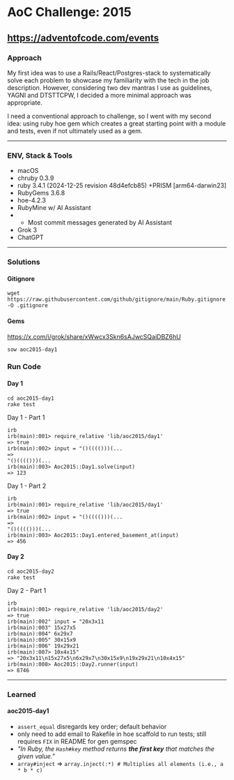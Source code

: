 # AoC Challenge: 2015

## https://adventofcode.com/events

### Approach

My first idea was to use a Rails/React/Postgres-stack to systematically solve each problem to  showcase my familiarity with the tech in the job description. However, considering two dev mantras I use as guidelines, YAGNI and DTSTTCPW, I decided a more minimal approach was appropriate.

I need a conventional approach to challenge, so I went with my second idea: using ruby hoe gem which creates a great starting point with a module and tests, even if not ultimately used as a gem.

---

### ENV, Stack & Tools

- macOS
- chruby 0.3.9
- ruby 3.4.1 (2024-12-25 revision 48d4efcb85) +PRISM [arm64-darwin23]
- RubyGems 3.6.8
- hoe-4.2.3
- RubyMine w/ AI Assistant
- - Most commit messages generated by AI Assistant
- Grok 3
- ChatGPT

---

### Solutions

#### Gitignore

```shell
wget https://raw.githubusercontent.com/github/gitignore/main/Ruby.gitignore -O .gitignore
```

#### Gems

https://x.com/i/grok/share/xWwcx3Skn6sAJwcSQaiDBZ6hU

```shell
sow aoc2015-day1
```

### Run Code

#### Day 1

```shell
cd aoc2015-day1
rake test
```

Day 1 - Part 1
```
irb
irb(main):001> require_relative 'lib/aoc2015/day1'
=> true
irb(main):002> input = "()(((()))(...
=> 
"()(((()))(...
irb(main):003> Aoc2015::Day1.solve(input)
=> 123
```

Day 1 - Part 2
```
irb
irb(main):001> require_relative 'lib/aoc2015/day1'
=> true
irb(main):002> input = "()(((()))(...
=> 
"()(((()))(...
irb(main):003> Aoc2015::Day1.entered_basement_at(input)
=> 456
```

#### Day 2

```shell
cd aoc2015-day2
rake test
```

Day 2 - Part 1
```
irb
irb(main):001> require_relative 'lib/aoc2015/day2'
=> true
irb(main):002" input = "20x3x11
irb(main):003" 15x27x5
irb(main):004" 6x29x7
irb(main):005" 30x15x9
irb(main):006" 19x29x21
irb(main):007> 10x4x15"
=> "20x3x11\n15x27x5\n6x29x7\n30x15x9\n19x29x21\n10x4x15"
irb(main):008> Aoc2015::Day2.runner(input)
=> 8746
```
---

### Learned

#### aoc2015-day1
- `assert_equal` disregards key order; default behavior
- only need to add email to Rakefile in hoe scaffold to run tests; still requires `FIX` in README for gen gemspec
- _"In Ruby, the `Hash#key` method returns **the first key** that matches the given value."_
- `array#inject` => `array.inject(:*) # Multiplies all elements (i.e., a * b * c)`
